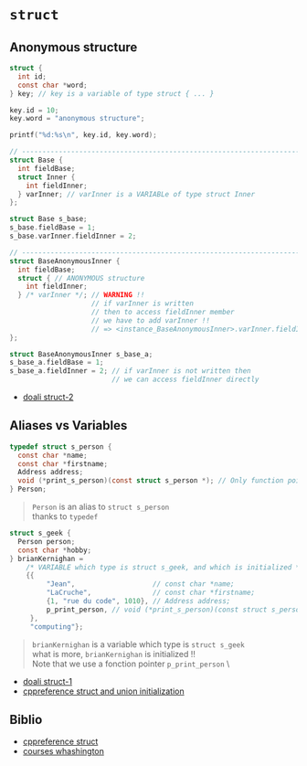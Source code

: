 # `struct`

## Anonymous structure

```c
struct {
  int id;
  const char *word;
} key; // key is a variable of type struct { ... }

key.id = 10;
key.word = "anonymous structure";

printf("%d:%s\n", key.id, key.word);
```

```c
// ---------------------------------------------------------------------------
struct Base {
  int fieldBase;
  struct Inner {
    int fieldInner;
  } varInner; // varInner is a VARIABLe of type struct Inner
};

struct Base s_base;
s_base.fieldBase = 1;
s_base.varInner.fieldInner = 2;

// ---------------------------------------------------------------------------
struct BaseAnonymousInner {
  int fieldBase;
  struct { // ANONYMOUS structure
    int fieldInner;
  } /* varInner */; // WARNING !!
                    // if varInner is written
                    // then to access fieldInner member 
                    // we have to add varInner !!
                    // => <instance_BaseAnonymousInner>.varInner.fieldInner !!
};

struct BaseAnonymousInner s_base_a;
s_base_a.fieldBase = 1;
s_base_a.fieldInner = 2; // if varInner is not written then
                         // we can access fieldInner directly
```

- [doali struct-2](https://github.com/doali/coding/tree/master/c/coding/var/struct/struct-2)

## Aliases vs Variables

```c
typedef struct s_person {
  const char *name;
  const char *firstname;
  Address address;
  void (*print_s_person)(const struct s_person *); // Only function pointers !!
} Person;
```

> `Person` is an alias to `struct s_person` \
> thanks to `typedef`

```c
struct s_geek {
  Person person;
  const char *hobby;
} brianKernighan =
    /* VARIABLE which type is struct s_geek, and which is initialized */
    {{
         "Jean",                   // const char *name;
         "LaCruche",               // const char *firstname;
         {1, "rue du code", 1010}, // Address address;
         p_print_person, // void (*print_s_person)(const struct s_person *);
     },
     "computing"};
```

> `brianKernighan` is a variable which type is `struct s_geek` \
> what is more, `brianKernighan` is initialized !! \
> Note that we use a fonction pointer `p_print_person` \

- [doali struct-1](https://github.com/doali/coding/tree/master/c/coding/var/struct/struct-1)
- [cppreference struct and union initialization](https://en.cppreference.com/w/c/language/struct_initialization)

## Biblio

- [cppreference struct](https://en.cppreference.com/w/c/language/struct)
- [courses whashington](https://courses.cs.washington.edu/courses/cse351/17au/lectures/14/CSE351-L14-structs_17au.pdf)

